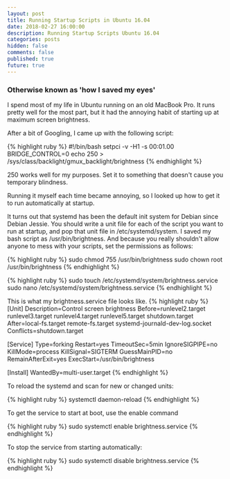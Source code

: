 ```yaml
---
layout: post
title: Running Startup Scripts in Ubuntu 16.04
date: 2018-02-27 16:00:00
description: Running Startup Scripts Ubuntu 16.04
categories: posts
hidden: false
comments: false
published: true
future: true
---
```


### Otherwise known as 'how I saved my eyes'

I spend most of my life in Ubuntu running on an old MacBook Pro. It runs pretty well for the most part, but it had the annoying habit of starting up at maximum screen brightness.

After a bit of Googling, I came up with the following script:

{% highlight ruby %}
#!/bin/bash
setpci -v -H1 -s 00:01.00 BRIDGE_CONTROL=0
echo 250 > /sys/class/backlight/gmux_backlight/brightness
{% endhighlight %}


250 works well for my purposes. Set it to something that doesn't cause you temporary blindness.

Running it myself each time became annoying, so I looked up how to get it to run automatically at startup.

It turns out that systemd has been the default init system for Debian since Debian Jessie. You should write a unit file for each of the script you want to run at startup, and pop that unit file in /etc/systemd/system. I saved my bash script as /usr/bin/brightness. And because you really shouldn't allow anyone to mess with your scripts, set the permissions as follows:

{% highlight ruby %}
sudo chmod 755 /usr/bin/brightness
sudo chown root /usr/bin/brightness
{% endhighlight %}

{% highlight ruby %}
sudo touch /etc/systemd/system/brightness.service
sudo nano /etc/systemd/system/brightness.service
{% endhighlight %}


This is what my brightness.service file looks like.
{% highlight ruby %}
[Unit]
Description=Control screen brightness
Before=runlevel2.target runlevel3.target runlevel4.target runlevel5.target shutdown.target
After=local-fs.target remote-fs.target systemd-journald-dev-log.socket
Conflicts=shutdown.target

[Service]
Type=forking
Restart=yes
TimeoutSec=5min
IgnoreSIGPIPE=no
KillMode=process
KillSignal=SIGTERM
GuessMainPID=no
RemainAfterExit=yes
ExecStart=/usr/bin/brightness

[Install]
WantedBy=multi-user.target
{% endhighlight %}


To reload the systemd and scan for new or changed units:

{% highlight ruby %}
systemctl daemon-reload
{% endhighlight %}


To get the service to start at boot, use the enable command

{% highlight ruby %}
sudo systemctl enable brightness.service
{% endhighlight %}


To stop the service from starting automatically:

{% highlight ruby %}
sudo systemctl disable brightness.service
{% endhighlight %}
